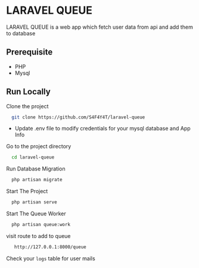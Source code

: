 
# LARAVEL QUEUE

LARAVEL QUEUE is a web app which fetch user data from api and add them to database

## Prerequisite

- PHP
- Mysql

## Run Locally

Clone the project

```bash
  git clone https://github.com/S4F4Y4T/laravel-queue
```

- Update .env file to modify credentials for your mysql database and App Info

Go to the project directory

```bash
  cd laravel-queue
```
Run Database Migration

```bash
  php artisan migrate
```

Start The Project

```bash
  php artisan serve
```

Start The Queue Worker

```bash
  php artisan queue:work
```

visit route to add to queue

```bash
   http://127.0.0.1:8000/queue
```

Check your `logs` table for user mails


